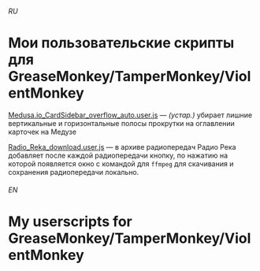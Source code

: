 ###### RU
# Мои пользовательские скрипты для GreaseMonkey/TamperMonkey/ViolentMonkey

[Medusa.io_CardSidebar_overflow_auto.user.js](Medusa.io_CardSidebar_overflow_auto.user.js) — *(устар.)* убирает лишние вертикальные и горизонтальные полосы прокрутки на оглавлении карточек на Медузе

[Radio_Reka_download.user.js](Radio_Reka_download.user.js) — в архиве радиопередач Радио Река добавляет после каждой радиопередачи кнопку, по нажатию на которой появляется окно с командой для `ffmpeg` для скачивания и сохранения радиопередачи локально.



###### EN
# My userscripts for GreaseMonkey/TamperMonkey/ViolentMonkey

